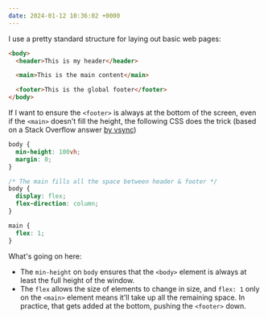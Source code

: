 ```yaml
---
date: 2024-01-12 10:36:02 +0000
---
```

I use a pretty standard structure for laying out basic web pages:

```html
<body>
  <header>This is my header</header>

  <main>This is the main content</main>

  <footer>This is the global footer</footer>
</body>
```

If I want to ensure the `<footer>` is always at the bottom of the screen, even if the `<main>` doesn't fill the height, the following CSS does the trick (based on a Stack Overflow answer [by vsync][vsync])
  
```css
body {
  min-height: 100vh;
  margin: 0;
}

/* The main fills all the space between header & footer */
body {
  display: flex;
  flex-direction: column;
}

main {
  flex: 1;
}
```

What's going on here:

*   The `min-height` on `body` ensures that the `<body>` element is always at least the full height of the window.
*   The `flex` allows the size of elements to change in size, and `flex: 1` only on the `<main>` element means it'll take up all the remaining space.
    In practice, that gets added at the bottom, pushing the `<footer>` down.

[vsync]: https://stackoverflow.com/q/643879/1558022
